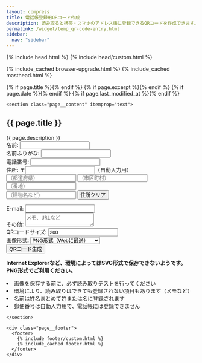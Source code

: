 ```yaml
---
layout: compress
title: 電話帳登録用QRコード作成
description: 読み取ると携帯・スマホのアドレス帳に登録できるQRコードを作成できます。
permalink: /widget/temp_qr-code-entry.html
sidebar:
  nav: "sidebar"
---
```

  <head>
    {% include head.html %}
    {% include head/custom.html %}
  </head>

<script src="https://ajax.googleapis.com/ajax/libs/jquery/3.2.1/jquery.min.js"></script>
<!--script src="/assets/js/main.min.js"></script-->
<script src="/assets/js/jquery.autoKana.js"></script>
<script src="https://ajaxzip3.github.io/ajaxzip3.js"></script>

<!--link rel="stylesheet" href="https://use.fontawesome.com/releases/v5.5.0/css/all.css" integrity="sha384-B4dIYHKNBt8Bc12p+WXckhzcICo0wtJAoU8YZTY5qE0Id1GSseTk6S+L3BlXeVIU" crossorigin="anonymous">
<!--script src="https://www.google.com/recaptcha/api.js?onload=onloadCallback&render=explicit" async defer></script-->

  <body class="layout--splash">

{% include_cached browser-upgrade.html %}
{% include_cached masthead.html %}

<div class="initial-content">

<div id="main" role="main">
  <article class="splash" itemscope itemtype="http://schema.org/CreativeWork">
    {% if page.title %}<meta itemprop="headline" content="{{ page.title | markdownify | strip_html | strip_newlines | escape_once }}">{% endif %}
    {% if page.excerpt %}<meta itemprop="description" content="{{ page.excerpt | markdownify | strip_html | strip_newlines | escape_once }}">{% endif %}
    {% if page.date %}<meta itemprop="datePublished" content="{{ page.date | date: "%B %d, %Y" }}">{% endif %}
    {% if page.last_modified_at %}<meta itemprop="dateModified" content="{{ page.last_modified_at | date: "%B %d, %Y" }}">{% endif %}

    <section class="page__content" itemprop="text">


<h2>{{ page.title }}</h2>
<div class="notice">{{ page.description }}</div>
    
<div id="qr-code-entry" class="form-mimic">
<div>
	<label for="NAME1">名前:</label>
	<input type="text" id="name" value="" placeholder="">
</div>
<div>
	<label for="NAME2">名前ふりがな:</label>
	<input type="text" id="kana" value="" placeholder="">
</div>
<div>
	<label for="TEL1">電話番号:</label>
	<input type="text" id="tel" value="" placeholder="">
</div>
<form class="h-adr">
  <span class="p-country-name" style="display:none;">Japan</span>
	住所:
  <!--〒<input type="text" class="p-postal-code" maxlength="8"><br-->
  〒<input type="text" id="zipcode" name="zipcode" class="p-postal-code" maxlength="8" onKeyUp="AjaxZip3.zip2addr(this,'','pref','city','street');">（自動入力用）<br>
  <input type="text" id="pref" name="pref" class="p-region" placeholder="（都道府県）" />
  <input type="text" id="city" name="city" class="p-locality" placeholder="（市区町村）" /><br>
  <input type="text" id="street" name="street" class="p-street-address" placeholder="（番地）" /><br>
  <input type="text" id="extend-add" class="p-extended-address" placeholder="（建物名など）" />
  <input type="reset" value="住所クリア" class="btn">
</form>
<div>
	<label for="MAIL1">E-mail:</label>
	<input type="text" id="mail" value="" placeholder="">
</div>
<div>
	<label for="note">その他:</label>
	<textarea type="textarea" id="note" value="" placeholder="メモ、URLなど"></textarea>
</div>
<div>
	<label for="qrsize">QRコードサイズ:</label>
	<input type="text" id="qrsize" value="200">
</div>
<div>
	<label for="qrformat">画像形式:</label>
	<select id="qrformat" name="qrformat">
	<option value="png">PNG形式（Webに最適）</option>
	<option value="svg">SVG形式（印刷物に最適）</option>
	</select>
</div>
<div id="g-recaptcha"></div>
<div>
	<input id="create_qr_entry" type="button" value="QRコード生成" class="recaptcha generate btn btn--primary">
</div>
<div id="qr_add"></div>
</div>

<strong>Internet Explorerなど、環境によってはSVG形式で保存できないようです。PNG形式でご利用ください。</strong>
<div class="notice--info">
<li>画像を保存する前に、必ず読み取りテストを行ってください</li>
<li>環境により、読み取りはできても登録されない項目もあります（メモなど）</li>
<li>名前は姓名まとめて姓または名に登録されます</li>
<li>郵便番号は自動入力用で、電話帳には登録できません</li>
</div>
<p id="page-top"><a href="#"><i class="fa fa-angle-double-up fa-2x" aria-hidden="true"></i></a></p>

    </section>
  </article>
</div>

</div>

    <div class="page__footer">
      <footer>
        {% include footer/custom.html %}
        {% include_cached footer.html %}
      </footer>
    </div>

<!--script src="/assets/js/custom.js"></script-->
</body>